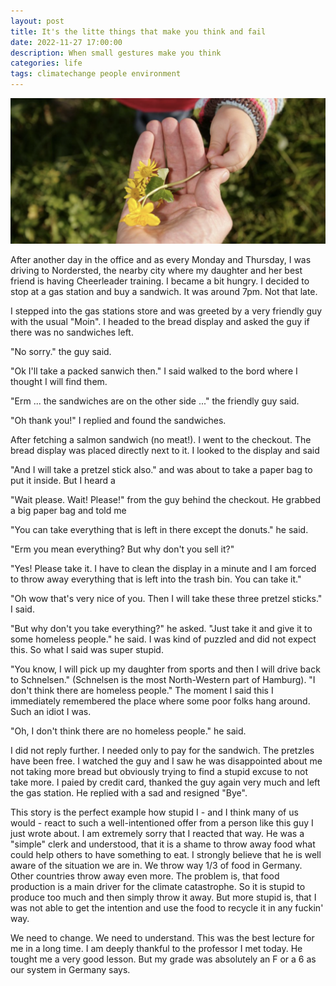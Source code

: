```yaml
---
layout: post
title: It's the litte things that make you think and fail
date: 2022-11-27 17:00:00
description: When small gestures make you think 
categories: life
tags: climatechange people environment
---
```


![The Uninhabitable Earth](/assets/images/little-gesture.png)

After another day in the office and as every Monday and Thursday, I was driving to Nordersted, the nearby city where my daughter and her best friend is having Cheerleader training. I became a bit hungry. I decided to stop at a gas station and buy a sandwich. It was around 7pm. Not that late. 

I stepped into the gas stations store and was greeted by a very friendly guy with the usual "Moin". I headed to the bread display and asked the guy if there was no sandwiches left. 

"No sorry." the guy said. 

"Ok I'll take a packed sanwich then." I said walked to the bord where I thought I will find them. 

"Erm ... the sandwiches are on the other side ..." the friendly guy said. 

"Oh thank you!" I replied and found the sandwiches. 

After fetching a salmon sandwich (no meat!). I went to the checkout. The bread display was placed directly next to it. I looked to the display and said 

"And I will take a pretzel stick also." and was about to take a paper bag to put it inside. But I heard a 

"Wait please. Wait! Please!" from the guy behind the checkout. He grabbed a big paper bag and told me 

"You can take everything that is left in there except the donuts." he said.

"Erm you mean everything? But why don't you sell it?" 

"Yes! Please take it. I have to clean the display in a minute and I am forced to throw away everything that is left into the trash bin. You can take it."

"Oh wow that's very nice of you. Then I will take these three pretzel sticks." I said.

"But why don't you take everything?" he asked. "Just take it and give it to some homeless people." he said. I was kind of puzzled and did not expect this. So what I said was super stupid.

"You know, I will pick up my daughter from sports and then I will drive back to Schnelsen." (Schnelsen is the most North-Western part of Hamburg). "I don't think there are homeless people." The moment I said this I immediately remembered the place where some poor folks hang around. Such an idiot I was. 

"Oh, I don't think there are no homeless people." he said.

I did not reply further. I needed only to pay for the sandwich. The pretzles have been free. I watched the guy and I saw he was disappointed about me not taking more bread but obviously trying to find a stupid excuse to not take more. I paied by credit card, thanked the guy again very much and left the gas station. He replied with a sad and resigned "Bye". 

This story is the perfect example how stupid I - and I think many of us would - react to such a well-intentioned offer from a person like this guy I just wrote about. I am extremely sorry that I reacted that way. He was a "simple" clerk and understood, that it is a shame to throw away food what could help others to have something to eat. I strongly believe that he is well aware of the situation we are in. We throw way 1/3 of food in Germany. Other countries throw away even more. The problem is, that food production is a main driver for the climate catastrophe. So it is stupid to produce too much and then simply throw it away. But more stupid is, that I was not able to get the intention and use the food to recycle it in any fuckin' way. 

We need to change. We need to understand. This was the best lecture for me in a long time. I am deeply thankful to the professor I met today. He tought me a very good lesson. But my grade was absolutely an F or a 6 as our system in Germany says. 